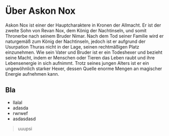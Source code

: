 # Über Askon Nox

Askon Nox ist einer der Hauptcharaktere in Kronen der Allmacht. 
Er ist der zweite Sohn von Revan Nox, dem König der Nachtinseln, und somit Thronerbe nach seinem Bruder Nimar. 
Nach dem Tod seiner Familie wird er naturgemäß zum König der Nachtinseln, jedoch ist er aufgrund der Usurpation Thuras nicht in der Lage, 
seinen rechtmäßigen Platz einzunehmen. Wie sein Vater und Bruder ist er ein Todeshexer und bezieht seine Macht, 
indem er Menschen oder Tieren das Leben raubt und ihre Lebensenergie in sich aufnimmt. Trotz seines jungen Alters 
ist er ein ungewöhnlich starker Hexer, dessen Quelle enorme Mengen an magischer Energie aufnehmen kann.

## Bla
* llalal
* adasda
* rwrwef
* asdasdasd

> uuupsi
